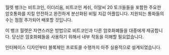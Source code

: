 
월렛 뱅크는 비트코인, 이더리움, 비트코인 케쉬, 이알씨 20 토크들들을 포함한 주요한 암호통화를 지킬 안전하고 완전하게 분산화된 비밀 지갑 어플입니다. 지원되는 통화들의 수는 점점 추가되어 배포할 것입니다.

이 뱅크 월렛은 자연스러운 방법으로 비트코인과 다른 암호화폐들을 대중에게 제공합니다. 당신은 암호화폐들을 사용하기 위해서 내부 작동을 이해할 필요없습니다.

인터페이스 디자인부터 블록체인 프로토콜 수행까지 아주 실용적으로 설계되었습니다.
